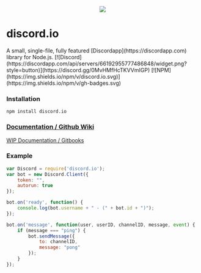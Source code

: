 
<p align="center"><img src="http://i.imgur.com/kFzW7Uo.png"><h1>discord.io</h1></p>
A small, single-file, fully featured [Discordapp](https://discordapp.com) library for Node.js.
[![Discord](https://discordapp.com/api/servers/66192955777486848/widget.png?style=button)](https://discord.gg/0MvHMfHcTKVVmIGP) [![NPM](https://img.shields.io/npm/v/discord.io.svg)](https://img.shields.io/npm/v/gh-badges.svg)

### Installation
`npm install discord.io`

### [Documentation / Github Wiki](https://github.com/izy521/discord.io/wiki)
[WIP Documentation / Gitbooks](https://www.gitbook.com/book/izy521/discord-io/details)

### Example
```javascript
var Discord = require('discord.io');
var bot = new Discord.Client({
    token: "",
    autorun: true
});

bot.on('ready', function() {
    console.log(bot.username + " - (" + bot.id + ")");
});

bot.on('message', function(user, userID, channelID, message, event) {
    if (message === "ping") {
        bot.sendMessage({
            to: channelID,
            message: "pong"
        });
    }
});
```
